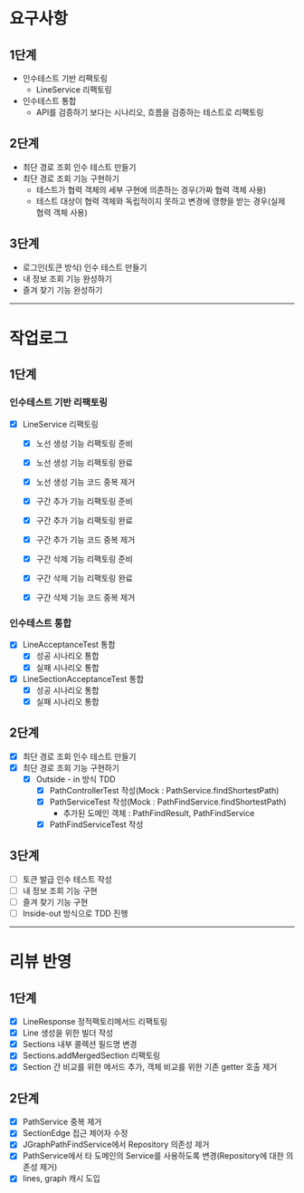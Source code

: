 # 요구사항
## 1단계
  - 인수테스트 기반 리팩토링
    - LineService 리팩토링
  - 인수테스트 통합
    - API를 검증하기 보다는 시나리오, 흐름을 검증하는 테스트로 리팩토링

## 2단계
  - 최단 경로 조회 인수 테스트 만들기
  - 최단 경로 조회 기능 구현하기
    - 테스트가 협력 객체의 세부 구현에 의존하는 경우(가짜 협력 객체 사용)
    - 테스트 대상이 협력 객체와 독립적이지 못하고 변경에 영향을 받는 경우(실제 협력 객체 사용)

## 3단계
  - 로그인(토큰 방식) 인수 테스트 만들기
  - 내 정보 조회 기능 완성하기
  - 즐겨 찾기 기능 완성하기

--- 

# 작업로그
## 1단계
### 인수테스트 기반 리팩토링
  - [X] LineService 리팩토링
    - [X] 노선 생성 기능 리팩토링 준비
    - [X] 노선 생성 기능 리팩토링 완료
    - [X] 노선 생성 기능 코드 중복 제거
    - [X] 구간 추가 기능 리팩토링 준비
    - [X] 구간 추가 기능 리팩토링 완료
    - [X] 구간 추가 기능 코드 중복 제거
    - [X] 구간 삭제 기능 리팩토링 준비
    - [X] 구간 삭제 기능 리팩토링 완료
    - [X] 구간 삭제 기능 코드 중복 제거
 

### 인수테스트 통합
  - [X] LineAcceptanceTest 통합
    - [X] 성공 시나리오 통합
    - [X] 실패 시나리오 통합
  - [X] LineSectionAcceptanceTest 통합
    - [X] 성공 시나리오 통합
    - [X] 실패 시나리오 통합

## 2단계
  - [X] 최단 경로 조회 인수 테스트 만들기
  - [X] 최단 경로 조회 기능 구현하기
    - [X] Outside - in 방식 TDD
      - [X] PathControllerTest 작성(Mock : PathService.findShortestPath)
      - [X] PathServiceTest 작성(Mock : PathFindService.findShortestPath)
        - 추가된 도메인 객체 : PathFindResult, PathFindService
      - [X] PathFindServiceTest 작성

## 3단계 
  - [ ] 토큰 발급 인수 테스트 작성 
  - [ ] 내 정보 조회 기능 구현 
  - [ ] 즐겨 찾기 기능 구현
  - [ ] Inside-out 방식으로 TDD 진행
  
---

# 리뷰 반영 
## 1단계 
  - [X] LineResponse 정적팩토리메서드 리팩토링
  - [X] Line 생성을 위한 빌더 작성
  - [X] Sections 내부 콜렉션 필드명 변경
  - [X] Sections.addMergedSection 리팩토링
  - [X] Section 간 비교를 위한 메서드 추가, 객체 비교를 위한 기존 getter 호출 제거

## 2단계 
  - [X] PathService 중복 제거
  - [X] SectionEdge 접근 제어자 수정
  - [X] JGraphPathFindService에서 Repository 의존성 제거
  - [X] PathService에서 타 도메인의 Service를 사용하도록 변경(Repository에 대한 의존성 제거)
  - [X] lines, graph 캐시 도입 
